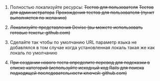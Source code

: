 1. Полностью локализуйте ресурсы:
  ~~Тестов для пользователя~~
  ~~Тестов для администратора~~
  ~~Прохождения тестов для пользователя (пункт выполняется по желанию)~~

2. ~~Локализуйте представления Devise (вы можете использовать готовые тексты: github.com)~~

3. Сделайте так чтобы по умолчанию URL параметр языка не добавлялся в том случае когда установленная локаль такая же как локаль по умолчанию

4. ~~При создании нового теста определите перевод для подсказки в списке категорий (используйте исходный код Rails для поиска подходящей последовательности ключей: github.com)~~
